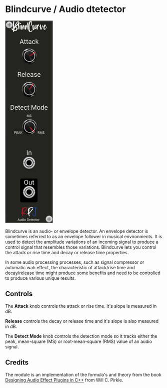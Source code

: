 # Blindcurve / Audio dtetector <a name="blindcurve"></a>
![blindcurve image](./blindcurve.png)

Blindcurve is an audio- or envelope detector. An envelope detector is sometimes referred to as an envelope follower in musical environments. It is used to detect the amplitude variations of an incoming signal to produce a control signal that resembles those variations. Blindcurve lets you control the  attack or rise time and decay or release time properties. 

In some audio processing processes, such as signal compressor or automatic wah effect, the characteristic of attack/rise time and decay/release time might produce some benefits and need to be controlled to produce various unique results.

## Controls
The **Attack** knob controls the attack or rise time. It's slope is measured in dB.

**Release** controls the decay or release time and it's slope is also measured in dB.

The **Detect Mode** knob controls the detection mode so it tracks either the peak, mean-square (MS) or root-mean-square (RMS) value of an audio signal.

## Credits
The module is an implementation of the formula's and theory from the book [Designing Audio Effect Plugins in C++](https://www.amazon.co.uk/Designing-Software-Synthesizer-Plugins-Audio/dp/0367510464) from Will C. Pirkle.